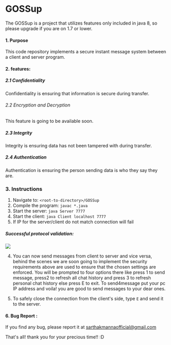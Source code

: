 # GOSSup

The GOSSup is a project that utilizes features only included in java 8, so please upgrade if you are on 1.7 or lower.

#### 1. Purpose
This code repository implements a secure instant message system between a client and server program.

#### 2. features:
##### 2.1 Confidentiality
Confidentiality is ensuring that information is secure during transfer.

###### 2.2 Encryption and Decryption
This feature is going to be available soon.

##### 2.3 Integrity
Integrity is ensuring data has not been tampered with during transfer.

##### 2.4 Authentication
Authentication is ensuring the person sending data is who they say they are.

### 3. Instructions
1. Navigate to: `<root-to-directory>/GOSSup`
2. Compile the program: `javac *.java`
3. Start the server: `java Server 7777`
4. Start the client: `java Client localhost 7777`
5. If IP for the server/client do not match connection will fail


##### Successful protocol validation:


![](gossup.png)

4. You can now send messages from client to server and vice versa, behind the scenes we are soon going to implement the security requirements above are used to ensure that the chosen settings are enforced. You will be prompted to four options there like press 1 to send message, press2 to refresh all chat history and press 3 to refresh personal chat history else press E to exit. To send4message put your pc IP address and voila! you are good to send messages to your dear ones.

5. To safely close the connection from the client's side, type `E` and send it to the server.


#### 6. Bug Report :  
If you find any bug, please report it at sarthakmannaofficial@gmail.com

That's all! thank you for your precious time!! :D
